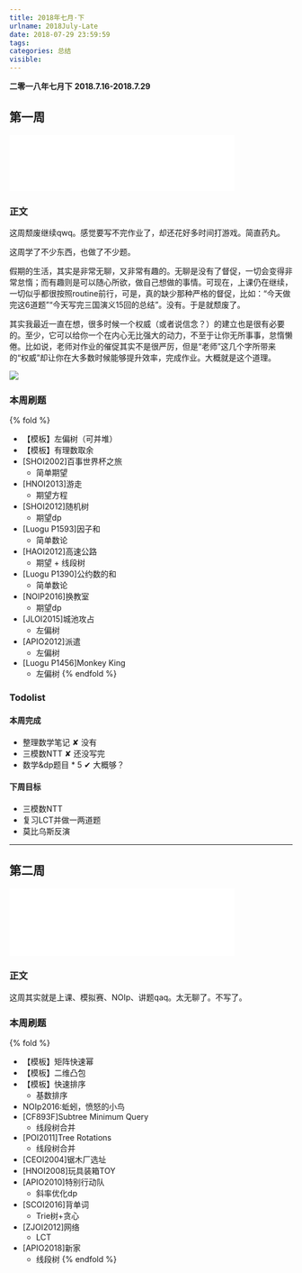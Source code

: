 ```yaml
---
title: 2018年七月·下
urlname: 2018July-Late
date: 2018-07-29 23:59:59
tags: 
categories: 总结
visible:
---
```


**二零一八年七月下**
**2018.7.16-2018.7.29**

<!-- more -->

## 第一周

<iframe frameborder="no" border="0" marginwidth="0" marginheight="0" width=400 height=100 src="//music.163.com/outchain/player?type=2&id=28308931&auto=0&height=100"></iframe>

### 正文

这周颓废继续qwq。感觉要写不完作业了，却还花好多时间打游戏。简直药丸。

这周学了不少东西，也做了不少题。

假期的生活，其实是非常无聊，又非常有趣的。无聊是没有了督促，一切会变得非常怠惰；而有趣则是可以随心所欲，做自己想做的事情。可现在，上课仍在继续，一切似乎都很按照routine前行，可是，真的缺少那种严格的督促，比如：“今天做完这6道题”“今天写完三国演义15回的总结”。没有。于是就颓废了。

其实我最近一直在想，很多时候一个权威（或者说信念？）的建立也是很有必要的。至少，它可以给你一个在内心无比强大的动力，不至于让你无所事事，怠惰懒倦。比如说，老师对作业的催促其实不是很严厉，但是“老师”这几个字所带来的“权威”却让你在大多数时候能够提升效率，完成作业。大概就是这个道理。

![](title1.jpg)

### 本周刷题

{% fold %}
+ 【模板】左偏树（可并堆） 
+ 【模板】有理数取余 
+ [SHOI2002]百事世界杯之旅 
	- 简单期望
+ [HNOI2013]游走 
	- 期望方程
+ [SHOI2012]随机树 
	- 期望dp
+ [Luogu P1593]因子和
	- 简单数论
+ [HAOI2012]高速公路 
	- 期望 + 线段树
+ [Luogu P1390]公约数的和 
	- 简单数论
+ [NOIP2016]换教室
	- 期望dp
+ [JLOI2015]城池攻占 
	- 左偏树
+ [APIO2012]派遣 
	- 左偏树
+ [Luogu P1456]Monkey King
	- 左偏树 
{% endfold %}

### Todolist

#### 本周完成

+ 整理数学笔记 ✘ 没有
+ 三模数NTT ✘ 还没写完
+ 数学&dp题目 * 5 ✔ 大概够？

#### 下周目标

+ 三模数NTT
+ 复习LCT并做一两道题
+ 莫比乌斯反演

- - -

## 第二周

<iframe frameborder="no" border="0" marginwidth="0" marginheight="0" width=400 height=120 src="//music.163.com/outchain/player?type=2&id=446944022&auto=0&height=100"></iframe>

### 正文

这周其实就是上课、模拟赛、NOIp、讲题qaq。太无聊了。不写了。

### 本周刷题

{% fold %}
+ 【模板】矩阵快速幂 
+ 【模板】二维凸包
+ 【模板】快速排序
	- 基数排序
+ NOIp2016:蚯蚓，愤怒的小鸟
+ [CF893F]Subtree Minimum Query 
	- 线段树合并
+ [POI2011]Tree Rotations 
	- 线段树合并
+ [CEOI2004]锯木厂选址 
+ [HNOI2008]玩具装箱TOY 
+ [APIO2010]特别行动队 
	- 斜率优化dp
+ [SCOI2016]背单词 
	- Trie树+贪心
+ [ZJOI2012]网络 
	- LCT
+ [APIO2018]新家
	- 线段树
{% endfold %}